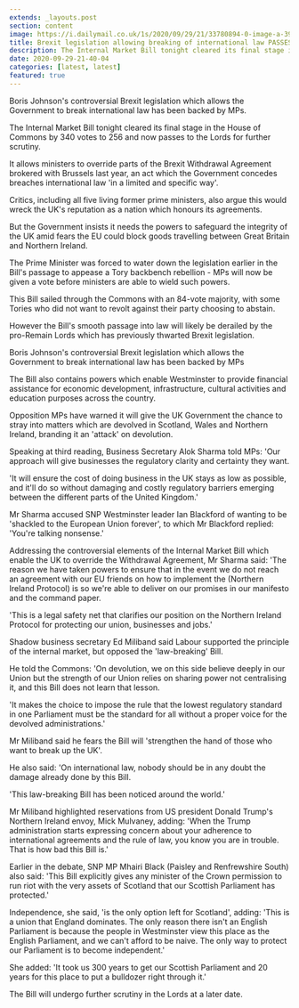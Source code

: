 ```yaml
---
extends: _layouts.post
section: content
image: https://i.dailymail.co.uk/1s/2020/09/29/21/33780894-0-image-a-39_1601410935143.jpg 
title: Brexit legislation allowing breaking of international law PASSES 
description: The Internal Market Bill tonight cleared its final stage in the House of Commons by 340 votes to 256 and now passes to the Lords for further scrutiny. 
date: 2020-09-29-21-40-04 
categories: [latest, latest] 
featured: true 
--- 
```

Boris Johnson's controversial Brexit legislation which allows the Government to break international law has been backed by MPs.

The Internal Market Bill tonight cleared its final stage in the House of Commons by 340 votes to 256 and now passes to the Lords for further scrutiny.

It allows ministers to override parts of the Brexit Withdrawal Agreement brokered with Brussels last year, an act which the Government concedes breaches international law 'in a limited and specific way'.

Critics, including all five living former prime ministers, also argue this would wreck the UK's reputation as a nation which honours its agreements.

But the Government insists it needs the powers to safeguard the integrity of the UK amid fears the EU could block goods travelling between Great Britain and Northern Ireland.

The Prime Minister was forced to water down the legislation earlier in the Bill's passage to appease a Tory backbench rebellion - MPs will now be given a vote before ministers are able to wield such powers.

This Bill sailed through the Commons with an 84-vote majority, with some Tories who did not want to revolt against their party choosing to abstain.

However the Bill's smooth passage into law will likely be derailed by the pro-Remain Lords which has previously thwarted Brexit legislation. 

Boris Johnson's controversial Brexit legislation which allows the Government to break international law has been backed by MPs

The Bill also contains powers which enable Westminster to provide financial assistance for economic development, infrastructure, cultural activities and education purposes across the country.

Opposition MPs have warned it will give the UK Government the chance to stray into matters which are devolved in Scotland, Wales and Northern Ireland, branding it an 'attack' on devolution.

Speaking at third reading, Business Secretary Alok Sharma told MPs: 'Our approach will give businesses the regulatory clarity and certainty they want.

'It will ensure the cost of doing business in the UK stays as low as possible, and it'll do so without damaging and costly regulatory barriers emerging between the different parts of the United Kingdom.'

Mr Sharma accused SNP Westminster leader Ian Blackford of wanting to be 'shackled to the European Union forever', to which Mr Blackford replied: 'You're talking nonsense.'

Addressing the controversial elements of the Internal Market Bill which enable the UK to override the Withdrawal Agreement, Mr Sharma said: 'The reason we have taken powers to ensure that in the event we do not reach an agreement with our EU friends on how to implement the (Northern Ireland Protocol) is so we're able to deliver on our promises in our manifesto and the command paper.

'This is a legal safety net that clarifies our position on the Northern Ireland Protocol for protecting our union, businesses and jobs.'

Shadow business secretary Ed Miliband said Labour supported the principle of the internal market, but opposed the 'law-breaking' Bill.

He told the Commons: 'On devolution, we on this side believe deeply in our Union but the strength of our Union relies on sharing power not centralising it, and this Bill does not learn that lesson.

'It makes the choice to impose the rule that the lowest regulatory standard in one Parliament must be the standard for all without a proper voice for the devolved administrations.'

Mr Miliband said he fears the Bill will 'strengthen the hand of those who want to break up the UK'.

He also said: 'On international law, nobody should be in any doubt the damage already done by this Bill.

'This law-breaking Bill has been noticed around the world.'

Mr Miliband highlighted reservations from US president Donald Trump's Northern Ireland envoy, Mick Mulvaney, adding: 'When the Trump administration starts expressing concern about your adherence to international agreements and the rule of law, you know you are in trouble. That is how bad this Bill is.'

Earlier in the debate, SNP MP Mhairi Black (Paisley and Renfrewshire South) also said: 'This Bill explicitly gives any minister of the Crown permission to run riot with the very assets of Scotland that our Scottish Parliament has protected.'

Independence, she said, 'is the only option left for Scotland', adding: 'This is a union that England dominates. The only reason there isn't an English Parliament is because the people in Westminster view this place as the English Parliament, and we can't afford to be naive. The only way to protect our Parliament is to become independent.'

She added: 'It took us 300 years to get our Scottish Parliament and 20 years for this place to put a bulldozer right through it.'

The Bill will undergo further scrutiny in the Lords at a later date.

